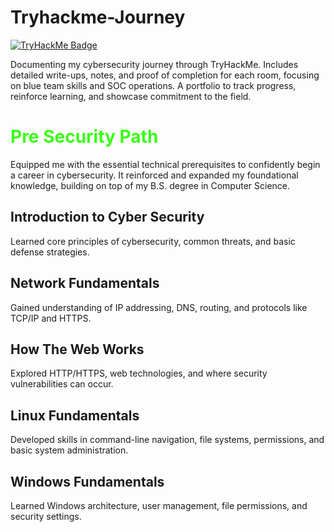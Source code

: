 # Tryhackme-Journey
[![TryHackMe Badge](https://tryhackme-badges.s3.amazonaws.com/ReynaldJay.png)](https://tryhackme.com/p/ReynaldJay)

Documenting my cybersecurity journey through TryHackMe. Includes detailed write-ups, notes, and proof of completion for each room, focusing on blue team skills and SOC operations. A portfolio to track progress, reinforce learning, and showcase commitment to the field.

# <span style="color:#39FF14;">Pre Security Path</span>
Equipped me with the essential technical prerequisites to confidently begin a career in cybersecurity. It reinforced and expanded my foundational knowledge, building on top of my B.S. degree in Computer Science. 

## **Introduction to Cyber Security**
Learned core principles of cybersecurity, common threats, and basic defense strategies.
## **Network Fundamentals**
Gained understanding of IP addressing, DNS, routing, and protocols like TCP/IP and HTTPS.
## **How The Web Works**
Explored HTTP/HTTPS, web technologies, and where security vulnerabilities can occur.
## **Linux Fundamentals**
Developed skills in command-line navigation, file systems, permissions, and basic system administration.
## **Windows Fundamentals**
Learned Windows architecture, user management, file permissions, and security settings.



